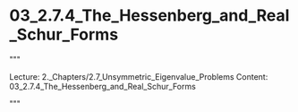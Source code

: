 # 03_2.7.4_The_Hessenberg_and_Real_Schur_Forms

"""

Lecture: 2._Chapters/2.7_Unsymmetric_Eigenvalue_Problems
Content: 03_2.7.4_The_Hessenberg_and_Real_Schur_Forms

"""

